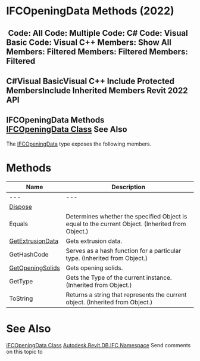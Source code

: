 # IFCOpeningData Methods (2022)

﻿
 Code: All Code: Multiple Code: C# Code: Visual Basic Code: Visual C++  Members: Show All Members: Filtered Members: Filtered Members: Filtered   
---  
C#Visual BasicVisual C++
Include Protected MembersInclude Inherited Members
Revit 2022 API  
---  
IFCOpeningData Methods  
[IFCOpeningData Class](5ffa1b2d-09e0-40a2-2bd5-5398024ef297.md "IFCOpeningData Class") See Also  
---  
The [IFCOpeningData](5ffa1b2d-09e0-40a2-2bd5-5398024ef297.md "IFCOpeningData Class") type exposes the following members.
# Methods
| Name | Description |
| --- | --- |
| --- | --- | --- |
| [Dispose](5e7ce769-ad7b-7bd9-718b-cc12c4dfb2c0.md "Dispose Method") |
| Equals | Determines whether the specified Object is equal to the current Object. (Inherited from Object.) |
| [GetExtrusionData](0fa821c5-37df-2e15-833f-09174983d2f0.md "GetExtrusionData Method") | Gets extrusion data. |
| GetHashCode | Serves as a hash function for a particular type.  (Inherited from Object.) |
| [GetOpeningSolids](5e3d0561-cd2d-ed30-8b25-1334df406d47.md "GetOpeningSolids Method") | Gets opening solids. |
| GetType | Gets the Type of the current instance. (Inherited from Object.) |
| ToString | Returns a string that represents the current object. (Inherited from Object.) |

# See Also
[IFCOpeningData Class](5ffa1b2d-09e0-40a2-2bd5-5398024ef297.md "IFCOpeningData Class")
[Autodesk.Revit.DB.IFC Namespace](b823fafb-1ba1-896b-4097-142c2817ce74.md "Autodesk.Revit.DB.IFC Namespace")
Send comments on this topic to 